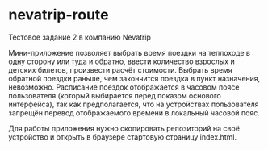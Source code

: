 # nevatrip-route
Тестовое задание 2 в компанию Nevatrip

Мини-приложение позволяет выбрать время поездки на теплоходе в одну сторону или туда и обратно, ввести количество взрослых и детских билетов, произвести расчёт стоимости.
Выбрать время обратной поездки раньше, чем закончится поездка в пункт назначения, невозможно. Расписание поездок отображается в часовом поясе пользователя (который выбирается
перед показом основого интерфейса), так как предполагается, что на устройствах пользователя запрещён перевод отображаемого времени в локальный часовой пояс.

Для работы приложения нужно скопировать репозиторий на своё устройство и открыть в браузере стартовую страницу index.html.
